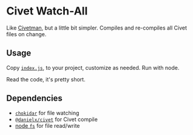 # Civet Watch-All

Like [Civetman](https://github.com/arstnei0/civetman/tree/main), but a little
bit simpler. Compiles and re-compiles all Civet files on change.

## Usage

Copy [`index.js`](./index.js), to your project, customize as needed. Run with node.

Read the code, it's pretty short.

## Dependencies

- [`chokidar`](https://github.com/paulmillr/chokidar) for file watching
- [`@danielx/civet`](https://github.com/DanielXMoore/Civet#civet) for Civet compile
- [node `fs`](https://nodejs.org/api/fs.html#promise-example) for file
  read/write